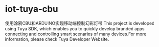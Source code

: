 # iot-tuya-cbu
使用涂鸦CBU和ARDUINO实现移动端控制幻彩灯带
This project is developed using Tuya SDK, which enables you to quickly develop branded apps connecting and controlling smart scenarios of many devices.For more information, please check Tuya Developer Website.

